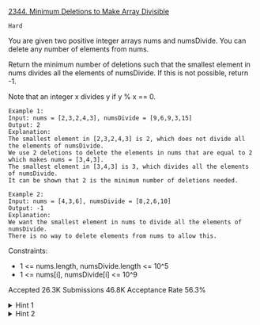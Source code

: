 [2344. Minimum Deletions to Make Array Divisible](https://leetcode.com/problems/minimum-deletions-to-make-array-divisible/)

`Hard`

You are given two positive integer arrays nums and numsDivide. You can delete any number of elements from nums.

Return the minimum number of deletions such that the smallest element in nums divides all the elements of numsDivide. If this is not possible, return -1.

Note that an integer x divides y if y % x == 0.

```
Example 1:
Input: nums = [2,3,2,4,3], numsDivide = [9,6,9,3,15]
Output: 2
Explanation: 
The smallest element in [2,3,2,4,3] is 2, which does not divide all the elements of numsDivide.
We use 2 deletions to delete the elements in nums that are equal to 2 which makes nums = [3,4,3].
The smallest element in [3,4,3] is 3, which divides all the elements of numsDivide.
It can be shown that 2 is the minimum number of deletions needed.

Example 2:
Input: nums = [4,3,6], numsDivide = [8,2,6,10]
Output: -1
Explanation: 
We want the smallest element in nums to divide all the elements of numsDivide.
There is no way to delete elements from nums to allow this.
``` 

Constraints:

- 1 <= nums.length, numsDivide.length <= 10^5
- 1 <= nums[i], numsDivide[i] <= 10^9

Accepted
26.3K
Submissions
46.8K
Acceptance Rate
56.3%

<details>
<summary>Hint 1</summary>

How can we find an integer x that divides all the elements of numsDivide?

</details>
<details>
<summary>Hint 2</summary>

Will finding GCD (Greatest Common Divisor) help here?

</details>
